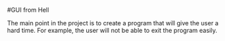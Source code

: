#GUI from Hell

The main point in the project is to create a program that will give the user a hard time. For example, the user will not be able to exit the program easily. 
